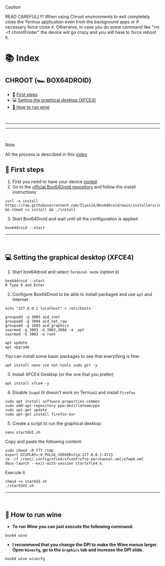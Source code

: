 > [!CAUTION]
> READ CAREFULLY! When using Chroot environments to exit completely close the Termux application even from the background apps or if necessary force close it. Otherwise, in case you do some command like "rm -rf chrootFolder" the device will go crazy and you will have to force reboot it.

# 📚 Index

## CHROOT (🏎️ BOX64DROID)
* 🏁 [First steps](#first-steps-chroot)
* 💻 [Setting the graphical desktop (XFCE4)](#box64droid-chroot)
* [🍷 How to run wine](#box64droid-wine)

<br>

---  
---  

<br>

> [!NOTE]  
> All the process is described in this [video](https://youtu.be/yslKsp0Rb_A?si=cR_Qq9PmUyCQTs00)

## 🏁 First steps <a name=first-steps-chroot></a>

1. First you need to have your device <u>rooted</u>.
2. Go to the [official Box64Droid repository](https://github.com/Ilya114/Box64Droid?tab=readme-ov-file#installation-instructions) and follow the install instructions

```
curl -o install https://raw.githubusercontent.com/Ilya114/Box64Droid/main/installers/install.sh && chmod +x install && ./install
```

3. Start Box64Droid and wait until all the configuration is applied
```
box64droid --start
```


---  
<br>

## 💻 Setting the graphical desktop (XFCE4) <a name=box64droid-chroot></a>

1. Start box64droid and select `Terminal mode` (option `8`)

```
box64droid --start
# Type 8 and Enter
```

2. Configure Box64Droid to be able to install packages and use `apt` and Internet
```
echo "127.0.0.1 localhost" > /etc/hosts

groupadd -g 3003 aid_inet
groupadd -g 3004 aid_net_raw
groupadd -g 1003 aid_graphics
usermod -g 3003 -G 3003,3004 -a _apt
usermod -G 3003 -a root

apt update
apt upgrade
```

You can install some basic packages to see that everything is fine:
```
apt install nano vim net-tools sudo git -y
```

3. Install XFCE4 Desktop (or the one that you prefer)
```
apt install xfce4 -y
```

4. Disable `Snapd` (it doesn't work on Termux) and install `Firefox`
```
sudo apt install software-properties-common
sudo add-apt-repository ppa:mozillateam/ppa
sudo apt-get update
sudo apt-get install firefox-esr
```

5. Create a script to run the graphical desktop: 

```
nano startGUI.sh
```

Copy and paste the following content: 

```
sudo chmod -R 777 /tmp
export DISPLAY=:0 PULSE_SERVER=tcp:127.0.0.1:4713
rm -rf /root/.config/xfce4/xfconf/xfce-perchannel-xml/xfwm4.xml
dbus-launch --exit-with-session startxfce4 &
```

Execute it
```
chmod +x starGUI.sh
./startGUI.sh
```

---

<br>

## 🍷 How to run wine <a name=box64droid-wine></a>

- **To run Wine you can just execute the following command:** 

```
box64 wine
```

- **I recommend that you change the DPI to make the Wine menus larger. Open `Winecfg`, go to the `Graphics` tab and increase the DPI slide.**
```
box64 wine winecfg
```